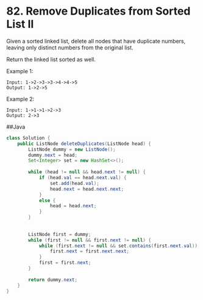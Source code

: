 # 82. Remove Duplicates from Sorted List II

Given a sorted linked list, delete all nodes that have duplicate numbers, leaving only distinct numbers from the original list.

Return the linked list sorted as well.

Example 1:
```
Input: 1->2->3->3->4->4->5
Output: 1->2->5
```
Example 2:
```
Input: 1->1->1->2->3
Output: 2->3
```

##Java
```java
class Solution {
    public ListNode deleteDuplicates(ListNode head) {
        ListNode dummy = new ListNode();
        dummy.next = head;
        Set<Integer> set = new HashSet<>();
        
        while (head != null && head.next != null) {
            if (head.val == head.next.val) {
                set.add(head.val);
                head.next = head.next.next;
            }
            else {
                head = head.next;
            }
        }
        
        
        ListNode first = dummy;
        while (first != null && first.next != null) {
            while (first.next != null && set.contains(first.next.val)) {
                first.next = first.next.next;
            }
            first = first.next;
        }
        
        return dummy.next;
    }
}
```
